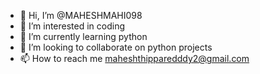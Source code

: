 - 👋 Hi, I’m @MAHESHMAHI098
- 👀 I’m interested in coding
- 🌱 I’m currently learning python
- 💞️ I’m looking to collaborate on python projects
- 📫 How to reach me maheshthipparedddy2@gmail.com

<!---
MAHESHMAHI098/MAHESHMAHI098 is a ✨ special ✨ repository because its `README.md` (this file) appears on your GitHub profile.
You can click the Preview link to take a look at your changes.
--->
